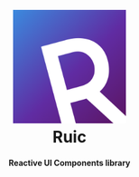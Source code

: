 <h1 align="center">
  <br>
  <img src="https://raw.githubusercontent.com/ivanjermakov/ruic/master/asset/logo/full-main.png" width="200">
  <br>
  Ruic
  <br>
</h1>

<h4 align="center">Reactive UI Components library</h4>


